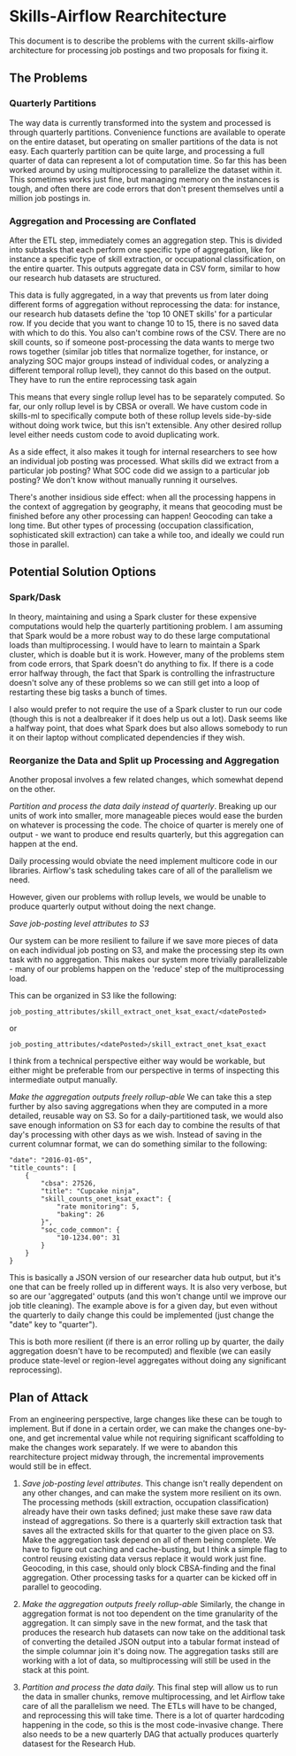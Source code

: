 # Skills-Airflow Rearchitecture

This document is to describe the problems with the current skills-airflow architecture for processing job postings and two proposals for fixing it.

## The Problems

### Quarterly Partitions
The way data is currently transformed into the system and processed is through quarterly partitions. Convenience functions are available to operate on the entire dataset, but operating on smaller partitions of the data is not easy. Each quarterly partition can be quite large, and processing a full quarter of data can represent a lot of computation time. So far this has been worked around by using multiprocessing to parallelize the dataset within it. This sometimes works just fine, but managing memory on the instances is tough, and often there are code errors that don't present themselves until a million job postings in.

### Aggregation and Processing are Conflated
After the ETL step, immediately comes an aggregation step. This is divided into subtasks that each perform one specific type of aggregation, like for instance a specific type of skill extraction, or occupational classification, on the entire quarter. This outputs aggregate data in CSV form, similar to how our research hub datasets are structured.

This data is fully aggregated, in a way that prevents us from later doing different forms of aggregation without reprocessing the data: for instance, our research hub datasets define the 'top 10 ONET skills' for a particular row. If you decide that you want to change 10 to 15, there is no saved data with which to do this. You also can't combine rows of the CSV. There are no skill counts, so if someone post-processing the data wants to merge two rows together (similar job titles that normalize together, for instance, or analyzing SOC major groups instead of individual codes, or analyzing a different temporal rollup level), they cannot do this based on the output. They have to run the entire reprocessing task again

This means that every single rollup level has to be separately computed. So far, our only rollup level is by CBSA or overall.  We have custom code in skills-ml to specifically compute both of these rollup levels side-by-side without doing work twice, but this isn't extensible. Any other desired rollup level either needs custom code to avoid duplicating work.

As a side effect, it also makes it tough for internal researchers to see how an individual job posting was processed. What skills did we extract from a particular job posting? What SOC code did we assign to a particular job posting? We don't know without manually running it ourselves.

There's another insidious side effect: when all the processing happens in the context of aggregation by geography, it means that geocoding must be finished before any other processing can happen! Geocoding can take a long time. But other types of processing (occupation classification, sophisticated skill extraction) can take a while too, and ideally we could run those in parallel.

## Potential Solution Options

### Spark/Dask
In theory, maintaining and using a Spark cluster for these expensive computations would help the quarterly partitioning problem. I am assuming that Spark would be a more robust way to do these large computational loads than multiprocessing. I would have to learn to maintain a Spark cluster, which is doable but it is work. However, many of the problems stem from code errors, that Spark doesn't do anything to fix. If there is a code error halfway through, the fact that Spark is controlling the infrastructure doesn't solve any of these problems so we can still get into a loop of restarting these big tasks a bunch of times.

I also would prefer to not require the use of a Spark cluster to run our code (though this is not a dealbreaker if it does help us out a lot). Dask seems like a halfway point, that does what Spark does but also allows somebody to run it on their laptop without complicated dependencies if they wish.

### Reorganize the Data and Split up Processing and Aggregation
Another proposal involves a few related changes, which somewhat depend on the other.

*Partition and process the data daily instead of quarterly*. Breaking up our units of work into smaller, more manageable pieces would ease the burden on whatever is processing the code. The choice of quarter is merely one of output - we want to produce end results quarterly, but this aggregation can happen at the end.

Daily processing would obviate the need implement multicore code in our libraries. Airflow's task scheduling takes care of all of the parallelism we need.

However, given our problems with rollup levels, we would be unable to produce quarterly output without doing the next change.

*Save job-posting level attributes to S3*

Our system can be more resilient to failure if we save more pieces of data on each individual job posting on S3, and make the processing step its own task with no aggregation. This makes our system more trivially parallelizable - many of our problems happen on the 'reduce' step of the multiprocessing load.

This can be organized in S3 like the following:

`job_posting_attributes/skill_extract_onet_ksat_exact/<datePosted>`

or

`job_posting_attributes/<datePosted>/skill_extract_onet_ksat_exact`


I think from a technical perspective either way would be workable, but either might be preferable from our perspective in terms of inspecting this intermediate output manually.


*Make the aggregation outputs freely rollup-able*
We can take this a step further by also saving aggregations when they are computed in a more detailed, reusable way on S3. So for a daily-partitioned task, we would also save enough information on S3 for each day to combine the results of that day's processing with other days as we wish. Instead of saving in the current columnar format, we can do something similar to the following:


```
"date": "2016-01-05",
"title_counts": [
	{
		"cbsa": 27526,
		"title": "Cupcake ninja",
		"skill_counts_onet_ksat_exact": {
			"rate monitoring": 5,
			"baking": 26
		}",
		"soc_code_common": {
			"10-1234.00": 31
		}
	}
}
```

This is basically a JSON version of our researcher data hub output, but it's one that can be freely rolled up in different ways. It is also very verbose, but so are our 'aggregated' outputs (and this won't change until we improve our job title cleaning). The example above is for a given day, but even without the quarterly to daily change this could be implemented (just change the "date" key to "quarter").

This is both more resilient (if there is an error rolling up by quarter, the daily aggregation doesn't have to be recomputed) and flexible (we can easily produce state-level or region-level aggregates without doing any significant reprocessing).

## Plan of Attack
From an engineering perspective, large changes like these can be tough to implement. But if done in a certain order, we can make the changes one-by-one, and get incremental value while not requiring significant scaffolding to make the changes work separately. If we were to abandon this rearchitecture project midway through, the incremental improvements would still be in effect.

1. *Save job-posting level attributes*. This change isn't really dependent on any other changes, and can make the system more resilient on its own. The processing methods (skill extraction, occupation classification) already have their own tasks defined; just make these save raw data instead of aggregations. So there is a quarterly skill extraction task that saves all the extracted skills for that quarter to the given place on S3. Make the aggregation task depend on all of them being complete. We have to figure out caching and cache-busting, but I think a simple flag to control reusing existing data versus replace it would work just fine. Geocoding, in this case, should only block CBSA-finding and the final aggregation. Other processing tasks for a quarter can be kicked off in parallel to geocoding.

2. *Make the aggregation outputs freely rollup-able*
Similarly, the change in aggregation format is not too dependent on the time granularity of the aggregation. It can simply save in the new format, and the task that produces the research hub datasets can now take on the additional task of converting the detailed JSON output into a tabular format instead of the simple columnar join it's doing now. The aggregation tasks still are working with a lot of data, so multiprocessing will still be used in the stack at this point.

3. *Partition and process the data daily.* 
This final step will allow us to run the data in smaller chunks, remove multiprocessing, and let Airflow take care of all the parallelism we need. The ETLs will have to be changed, and reprocessing this will take time. There is a lot of quarter hardcoding happening in the code, so this is the most code-invasive change.  There also needs to be a new quarterly DAG that actually produces quarterly datasest for the Research Hub.
